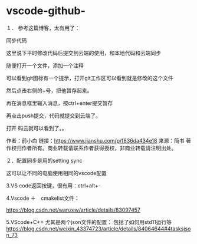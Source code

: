 # vscode-github-

１．
参考这篇博客，太有用了：　

同步代码

这里说下平时修改代码后提交到云端的使用，和本地代码和云端同步

随便打开一个文件，添加一个注释


可以看到git图标有一个提示，打开git工作区可以看到就是修改的这个文件


然后点击右侧的+号，把他暂存起来。

再在消息框里输入消息，按ctrl+enter提交暂存


再点击push提交，代码就提交到云端了。


打开 码云就可以看到了。。

作者：前小白
链接：https://www.jianshu.com/p/f836da434e18
来源：简书
著作权归作者所有。商业转载请联系作者获得授权，非商业转载请注明出处。

２．配置同步是用的setting sync

这可以让不同的电脑使用相同的vscode配置

3.VS code返回按键，很有用：ctrl+alt+-


4.Vscode ＋　cmakelist文件：

https://blog.csdn.net/wanzew/article/details/83097457



5.VScode+C++ 尤其是两个json文件的配置：
包括了如何用std11运行等
https://blog.csdn.net/weixin_43374723/article/details/84064644#4tasksjson_73
